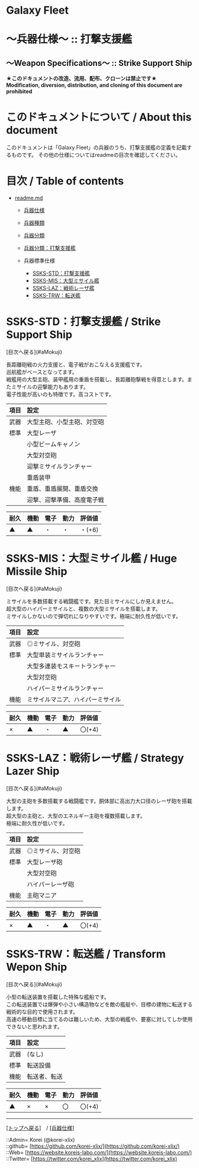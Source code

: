 # Galaxy Fleet
  
<h1>～兵器仕様～ :: 打撃支援艦</h1>  
<h2>～Weapon Specifications～ :: Strike Support Ship</h2>  
  

**★このドキュメントの改造、流用、配布、クローンは禁止です★**  
    **Modification, diversion, distribution, and cloning of this document are prohibited**  
  

<h1 id="aHowto">このドキュメントについて / About this document</h1>  
このドキュメントは「Galaxy Fleet」の兵器のうち、打撃支援艦の定義を記載するものです。  
その他の仕様についてはreadmeの目次を確認してください。  
  





<h1 id="aMokuji">目次 / Table of contents</h1>  

* [readme.md](/readme.md)
  * [兵器仕様](../readme.md)
  * [兵器種類](../../strategypart/readme.md#aUnitKind)
  * [兵器分類](../readme.md#aUnitClass)

  * [兵器分類：打撃支援艦](../readme.md#aStrikeSupportShip)

  * 兵器標準仕様
    * [SSKS-STD：打撃支援艦](#aStrikeSupportShip)
    * [SSKS-MIS：大型ミサイル艦](#aHugeMissileShip)
    * [SSKS-LAZ：戦術レーザ艦](#aStrategyLazerShip)
    * [SSKS-TRW：転送艦](#aTransformWeponShip)
  





<h1 id="aStrikeSupportShip">SSKS-STD：打撃支援艦 / Strike Support Ship</h1>  
  [目次へ戻る](#aMokuji)  
  

長距離砲戦の火力支援と、電子戦がおこなえる支援艦です。  
巡航艦がベースとなってます。  
戦艦用の大型主砲、装甲艦用の重盾を搭載し、長距離砲撃戦を得意とします。またミサイルの迎撃能力もあります。  
電子性能が高いのも特徴です。高コストです。  

|項目  |設定  |
|:--|:--|
|武器  |大型主砲、小型主砲、対空砲  |
|標準  |大型レーザ  |
|      |小型ビームキャノン  |
|      |大型対空砲  |
|      |迎撃ミサイルランチャー  |
|      |重盾装甲  |
|機能  |重盾、重盾展開、重盾交換  |
|      |迎撃、迎撃準備、高度電子戦  |

|耐久  |機動  |電子  |動力  |評価値    |
|:--|:--|:--|:--|:--|
| ▲   | ▲   | ・   | ・   | ・(+6)   |
  





<h1 id="aHugeMissileShip">SSKS-MIS：大型ミサイル艦 / Huge Missile Ship</h1>  
  [目次へ戻る](#aMokuji)  
  

ミサイルを多数搭載する戦闘艦です。見た目ミサイルにしか見えません。  
超大型のハイパーミサイルと、複数の大型ミサイルを搭載します。  
ミサイルしかないので弾切れになりやすいです。極端に耐久性が低いです。  

|項目  |設定  |
|:--|:--|
|武器  |◎ミサイル、対空砲  |
|標準  |大型単装ミサイルランチャー  |
|      |大型多連装モスキートランチャー  |
|      |大型対空砲  |
|      |ハイパーミサイルランチャー  |
|機能  |ミサイルマニア、ハイパーミサイル  |

|耐久  |機動  |電子  |動力  |評価値    |
|:--|:--|:--|:--|:--|
| ×   | ▲   | ・   | ▲   | 〇(+4)   |
  





<h1 id="aStrategyLazerShip">SSKS-LAZ：戦術レーザ艦 / Strategy Lazer Ship</h1>  
  [目次へ戻る](#aMokuji)  
  

大型の主砲を多数搭載する戦闘艦です。胴体部に高出力大口径のレーザ砲を搭載します。  
超大型の主砲と、大型のエネルギー主砲を複数搭載します。  
極端に耐久性が低いです。  

|項目  |設定  |
|:--|:--|
|武器  |◎ミサイル、対空砲  |
|標準  |大型レーザ砲  |
|      |大型対空砲  |
|      |ハイパーレーザ砲  |
|機能  |主砲マニア  |

|耐久  |機動  |電子  |動力  |評価値    |
|:--|:--|:--|:--|:--|
| ×   | ▲   | ・   | ▲   | 〇(+4)   |
  





<h1 id="aTransformWeponShip">SSKS-TRW：転送艦 / Transform Wepon Ship</h1>  
  [目次へ戻る](#aMokuji)  
  

小型の転送装置を搭載した特殊な艦船です。  
この転送装置では爆弾や小さい構造物などを敵の艦艇や、目標の建物に転送する戦術的な目的で使用されます。  
高速の移動目標に当てるのは難しいため、大型の戦艦や、要塞に対してしか使用できないと思われます。  

|項目  |設定  |
|:--|:--|
|武器  |(なし)  |
|標準  |転送設備  |
|機能  |転送者、転送  |

|耐久  |機動  |電子  |動力  |評価値    |
|:--|:--|:--|:--|:--|
| ▲   | ×   | ×   | 〇   | 〇(+4)   |
  





***
[[トップへ戻る]](/readme.md)　/
[[兵器仕様]](../readme.md)  
  
::Admin= Korei (@korei-xlix)  
::github= [https://github.com/korei-xlix/](https://github.com/korei-xlix/)  
::Web= [https://website.koreis-labo.com/](https://website.koreis-labo.com/)  
::Twitter= [https://twitter.com/korei_xlix](https://twitter.com/korei_xlix)  
